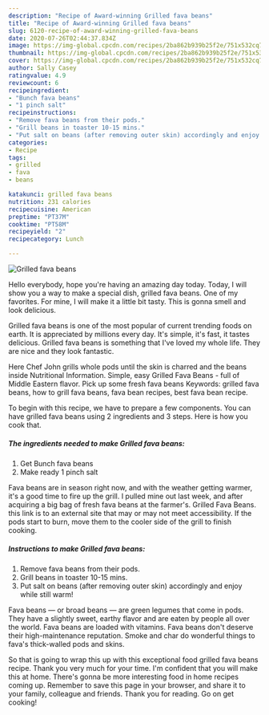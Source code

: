 ```yaml
---
description: "Recipe of Award-winning Grilled fava beans"
title: "Recipe of Award-winning Grilled fava beans"
slug: 6120-recipe-of-award-winning-grilled-fava-beans
date: 2020-07-26T02:44:37.834Z
image: https://img-global.cpcdn.com/recipes/2ba862b939b25f2e/751x532cq70/grilled-fava-beans-recipe-main-photo.jpg
thumbnail: https://img-global.cpcdn.com/recipes/2ba862b939b25f2e/751x532cq70/grilled-fava-beans-recipe-main-photo.jpg
cover: https://img-global.cpcdn.com/recipes/2ba862b939b25f2e/751x532cq70/grilled-fava-beans-recipe-main-photo.jpg
author: Sally Casey
ratingvalue: 4.9
reviewcount: 6
recipeingredient:
- "Bunch fava beans"
- "1 pinch salt"
recipeinstructions:
- "Remove fava beans from their pods."
- "Grill beans in toaster 10-15 mins."
- "Put salt on beans (after removing outer skin) accordingly and enjoy while still warm!"
categories:
- Recipe
tags:
- grilled
- fava
- beans

katakunci: grilled fava beans 
nutrition: 231 calories
recipecuisine: American
preptime: "PT37M"
cooktime: "PT58M"
recipeyield: "2"
recipecategory: Lunch

---
```



![Grilled fava beans](https://img-global.cpcdn.com/recipes/2ba862b939b25f2e/751x532cq70/grilled-fava-beans-recipe-main-photo.jpg)

Hello everybody, hope you're having an amazing day today. Today, I will show you a way to make a special dish, grilled fava beans. One of my favorites. For mine, I will make it a little bit tasty. This is gonna smell and look delicious.

Grilled fava beans is one of the most popular of current trending foods on earth. It is appreciated by millions every day. It's simple, it's fast, it tastes delicious. Grilled fava beans is something that I've loved my whole life. They are nice and they look fantastic.

Here Chef John grills whole pods until the skin is charred and the beans inside Nutritional Information. Simple, easy Grilled Fava Beans - full of Middle Eastern flavor. Pick up some fresh fava beans Keywords: grilled fava beans, how to grill fava beans, fava bean recipes, best fava bean recipe.


To begin with this recipe, we have to prepare a few components. You can have grilled fava beans using 2 ingredients and 3 steps. Here is how you cook that.

<!--inarticleads1-->

##### The ingredients needed to make Grilled fava beans:

1. Get Bunch fava beans
1. Make ready 1 pinch salt


Fava beans are in season right now, and with the weather getting warmer, it&#39;s a good time to fire up the grill. I pulled mine out last week, and after acquiring a big bag of fresh fava beans at the farmer&#39;s. Grilled Fava Beans. this link is to an external site that may or may not meet accessibility. If the pods start to burn, move them to the cooler side of the grill to finish cooking. 

<!--inarticleads2-->

##### Instructions to make Grilled fava beans:

1. Remove fava beans from their pods.
1. Grill beans in toaster 10-15 mins.
1. Put salt on beans (after removing outer skin) accordingly and enjoy while still warm!


Fava beans — or broad beans — are green legumes that come in pods. They have a slightly sweet, earthy flavor and are eaten by people all over the world. Fava beans are loaded with vitamins. Fava beans don&#39;t deserve their high-maintenance reputation. Smoke and char do wonderful things to fava&#39;s thick-walled pods and skins. 

So that is going to wrap this up with this exceptional food grilled fava beans recipe. Thank you very much for your time. I'm confident that you will make this at home. There's gonna be more interesting food in home recipes coming up. Remember to save this page in your browser, and share it to your family, colleague and friends. Thank you for reading. Go on get cooking!
